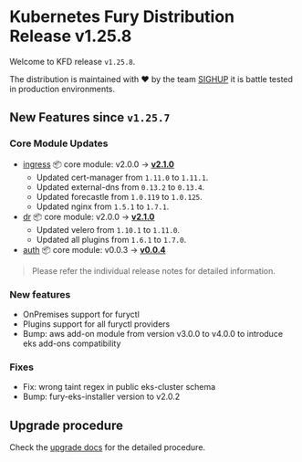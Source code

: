 # Kubernetes Fury Distribution Release v1.25.8

Welcome to KFD release `v1.25.8`.

The distribution is maintained with ❤️ by the team [SIGHUP](https://sighup.io/) it is battle tested in production environments.

## New Features since `v1.25.7`

### Core Module Updates

- [ingress](https://github.com/sighupio/fury-kubernetes-ingress) 📦 core module: v2.0.0 -> [**v2.1.0**](https://github.com/sighupio/fury-kubernetes-ingress/releases/tag/v2.1.0)
  - Updated cert-manager from `1.11.0` to `1.11.1`.
  - Updated external-dns from `0.13.2` to `0.13.4`.
  - Updated forecastle from `1.0.119` to `1.0.125`.
  - Updated nginx from `1.5.1` to `1.7.1`.
- [dr](https://github.com/sighupio/fury-kubernetes-dr) 📦 core module: v2.0.0 -> [**v2.1.0**](https://github.com/sighupio/fury-kubernetes-dr/releases/tag/v2.1.0)
  - Updated velero from `1.10.1` to `1.11.0`.
  - Updated all plugins from `1.6.1` to `1.7.0`.
- [auth](https://github.com/sighupio/fury-kubernetes-auth) 📦 core module: v0.0.3 -> [**v0.0.4**](https://github.com/sighupio/fury-kubernetes-auth/releases/tag/v0.0.4)
  
> Please refer the individual release notes for detailed information.

### New features

- OnPremises support for furyctl
- Plugins support for all furyctl providers
- Bump: aws add-on module from version v3.0.0 to v4.0.0 to introduce eks add-ons compatibility
### Fixes

- Fix: wrong taint regex in public eks-cluster schema
- Bump: fury-eks-installer version to v2.0.2

## Upgrade procedure

Check the [upgrade docs](https://github.com/sighupio/furyctl/tree/main/docs/upgrades/kfd) for the detailed procedure.
